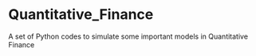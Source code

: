 # Quantitative_Finance
A set of Python codes to simulate some important models in Quantitative Finance
